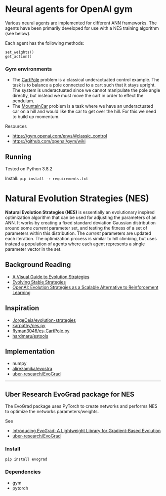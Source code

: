 # Neural agents for OpenAI gym

Various neural agents are implemented for different ANN frameworks. The agents have been primarily developed for use with a NES training algorithm (see below).

Each agent has the following methods:
```
set_weights()
get_action()
```

### Gym environments
- The [CartPole](https://gym.openai.com/envs/CartPole-v0/) problem is a classical underactuated control example. The task is to balance a pole connected to a cart such that it stays upright. The system is underactuated since we cannot manipulate the pole angle directly, but instead we must move the cart in order to effect the pendulum.
- The [MountainCar](https://gym.openai.com/envs/MountainCar-v0/) problem is a task where we have an underactuated car on a hill and would like the car to get over the hill. For this we need to build up momentum.

Resources
- https://gym.openai.com/envs/#classic_control
- https://github.com/openai/gym/wiki


## Running
Tested on Python 3.8.2

Install: `pip install -r requirements.txt`

# Natural Evolution Strategies (NES)

**Natural Evolution Strategies (NES)** is essentially an evolutionary inspired optimization algorithm that can be used for adjusting the parameters of an ANN. It works by creating a fixed standard deviation Gaussian distribution around some _current_ parameter set, and testing the fitness of a set of parameters within this distribution. The _current_ parameters are updated each iteration. The optimization process is similar to hill climbing, but uses instead a population of agents where each agent represents a single parameter vector in the set.

## Background Reading

- [A Visual Guide to Evolution Strategies](http://blog.otoro.net/2017/10/29/visual-evolution-strategies/)
- [Evolving Stable Strategies](http://blog.otoro.net/2017/11/12/evolving-stable-strategies/)
- [OpenAI: Evolution Strategies as a Scalable Alternative to Reinforcement Learning](https://openai.com/blog/evolution-strategies/)

## Inspiration

- [JorgeCeja/evolution-strategies](https://github.com/JorgeCeja/evolution-strategies)
- [karpathy/nes.py](https://gist.github.com/karpathy/77fbb6a8dac5395f1b73e7a89300318d)  
- [flyman3046/es-CartPole.py](https://gist.github.com/flyman3046/d37680eeaac469a4030c690ae65b0419)
- [hardmaru/estools](https://github.com/hardmaru/estool)

## Implementation

- numpy
- [alirezamika/evostra](https://github.com/alirezamika/evostra)
- [uber-research/EvoGrad](https://github.com/uber-research/EvoGrad)

---

## Uber Research EvoGrad package for NES

The EvoGrad package uses PyTorch to create networks and performs NES to optimize the networks parameters/weights.

See
- [Introducing EvoGrad: A Lightweight Library for Gradient-Based Evolution](https://eng.uber.com/evograd/)
- [uber-research/EvoGrad](https://github.com/uber-research/EvoGrad)

### Install
```bash
pip install evograd
```

### Dependencies
- gym
- pytorch